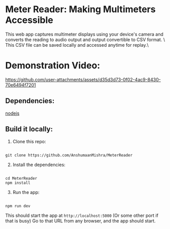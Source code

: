 # Meter Reader: Making Multimeters Accessible
This web app captures multimeter displays using your device's camera and converts the reading to audio output and output convertible to CSV format. \\ 
This CSV file can be saved locally and accessed anytime for replay.\\ 

# Demonstration Video:
https://github.com/user-attachments/assets/d35d3d73-0f02-4ac9-8430-70e6494f7201

## Dependencies:
[nodejs](https://nodejs.org/en/download/)

## Build it locally:
1. Clone this repo:
```

git clone https://github.com/AnshumaanMishra/MeterReader

```
2. Install the dependencies:
```

cd MeterReader
npm install

```
3. Run the app:
```

npm run dev

```

This should start the app at `http://localhost:5000` (Or some other port if that is busy)
Go to that URL from any browser, and the app should start.


